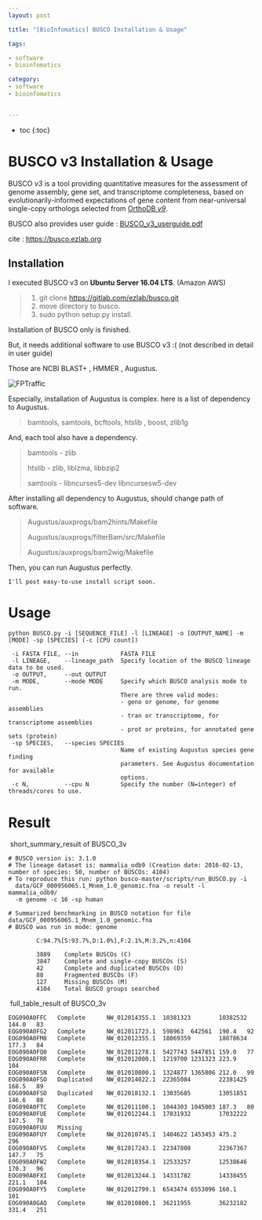 ```yaml
---
layout: post

title: "[BioInfomatics] BUSCO Installation & Usage"

tags:

- software
- bioinfomatics

category:
- software
- bioinfomatics


---
```

* toc
{:toc}


# BUSCO v3 Installation & Usage

BUSCO *v3* is a tool providing quantitative measures for the assessment of genome assembly, gene set, and transcriptome completeness, based on evolutionarily-informed expectations of gene content from near-universal single-copy orthologs selected from [OrthoDB *v9*](http://orthodb.org/).

BUSCO also provides user guide : [BUSCO_v3_userguide.pdf](https://gitlab.com/ezlab/busco/blob/master/BUSCO_v3_userguide.pdf)

cite : https://busco.ezlab.org



## Installation

I executed BUSCO v3 on **Ubuntu Server 16.04 LTS**. (Amazon AWS)

> 1. git clone https://gitlab.com/ezlab/busco.git
> 2. move directory to busco.
> 3. sudo python setup.py install.

Installation of BUSCO only is finished.

But, it needs additional software to use BUSCO v3 :(   (not described in detail in user guide)

Those are NCBI BLAST+ , HMMER , Augustus.

![FPTraffic](https://i-h1.pinimg.com/564x/6c/99/a0/6c99a0b8d272be67d80c5230ebadae61.jpg)



Especially, installation of Augustus is complex. here is a list of dependency to Augustus.

> bamtools, samtools, bcftools, htslib , boost, zlib1g 

And, each tool also have a dependency.

> bamtools - zlib 
>
> htslib - zlib, liblzma, libbzip2
>
> samtools - libncurses5-dev libncursesw5-dev

After installing all dependency to Augustus, should change path of software.

> Augustus/auxprogs/bam2hints/Makefile
>
> Augustus/auxprogs/filterBam/src/Makefile
>
> Augustus/auxprogs/bam2wig/Makefile

Then, you can run Augustus perfectly. 



```
I'll post easy-to-use install script soon.
```





# Usage

```
python BUSCO.py -i [SEQUENCE_FILE] -l [LINEAGE] -o [OUTPUT_NAME] -m [MODE] -sp [SPECIES] (-c [CPU count])

 -i FASTA FILE, --in 			FASTA FILE
 -l LINEAGE,    --lineage_path  Specify location of the BUSCO lineage data to be used.
 -o OUTPUT,     --out OUTPUT
 -m MODE,       --mode MODE     Specify which BUSCO analysis mode to run.
                                There are three valid modes:
                                - geno or genome, for genome assemblies 
                                - tran or transcriptome, for transcriptome assemblies 
                                - prot or proteins, for annotated gene sets (protein) 
 -sp SPECIES,   --species SPECIES  
                                Name of existing Augustus species gene finding 
                                parameters. See Augustus documentation for available 
                                options.
 -c N,          --cpu N         Specify the number (N=integer) of threads/cores to use.
```

# Result
​								short_summary_result of BUSCO_3v
```
# BUSCO version is: 3.1.0
# The lineage dataset is: mammalia_odb9 (Creation date: 2016-02-13, number of species: 50, number of BUSCOs: 4104)
# To reproduce this run: python busco-master/scripts/run_BUSCO.py -i 
  data/GCF_000956065.1_Mnem_1.0_genomic.fna -o result -l mammalia_odb9/ 
  -m genome -c 16 -sp human

# Summarized benchmarking in BUSCO notation for file data/GCF_000956065.1_Mnem_1.0_genomic.fna
# BUSCO was run in mode: genome

        C:94.7%[S:93.7%,D:1.0%],F:2.1%,M:3.2%,n:4104

        3889    Complete BUSCOs (C)
        3847    Complete and single-copy BUSCOs (S)
        42      Complete and duplicated BUSCOs (D)
        88      Fragmented BUSCOs (F)
        127     Missing BUSCOs (M)
        4104    Total BUSCO groups searched

```

​									full_table_result of BUSCO_3v

```
EOG090A0FFC   Complete      NW_012014355.1  10381323        10382532        144.0   83
EOG090A0FG2   Complete      NW_012011723.1  598963  642561  190.4   92
EOG090A0FM8   Complete      NW_012012355.1  18069359        18078634        177.3   84
EOG090A0FQ0   Complete      NW_012011278.1  5427743 5447851 159.0   77
EOG090A0FRR   Complete      NW_012012000.1  1219700 1231323 223.9   104
EOG090A0FSN   Complete      NW_012010800.1  1324877 1365806 212.0   99
EOG090A0FSO   Duplicated    NW_012014022.1  22365084        22381425        168.5   89
EOG090A0FSO   Duplicated    NW_012018132.1  13035685        13051851        146.6   88
EOG090A0FTC   Complete      NW_012011100.1  1044303 1045003 187.3   80
EOG090A0FUE   Complete      NW_012012244.1  17031932        17032222        147.5   78
EOG090A0FUU   Missing
EOG090A0FUY   Complete      NW_012010745.1  1404622 1453453 475.2   296
EOG090A0FVS   Complete      NW_012017243.1  22347808        22367367        147.7   75
EOG090A0FW2   Complete      NW_012018354.1  12533257        12538646        170.3   96
EOG090A0FXI   Complete      NW_012013244.1  14331782        14338455        221.1   104
EOG090A0FY5   Complete      NW_012012799.1  6543474 6553096 160.1   101
EOG090A0GAQ   Complete      NW_012010800.1  36211955        36232182        331.4   251

```

